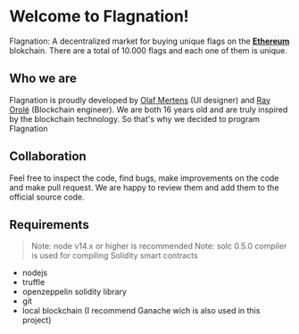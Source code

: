 # Welcome to Flagnation!

Flagnation: A decentralized market for buying unique flags on the **[Ethereum](https://ethereum.org)** blokchain. There are a total of 10.000 flags and each one of them is unique.

## Who we are

Flagnation is proudly developed by [Olaf Mertens](https://www.instagram.com/olaf.mertens/) (UI designer) and [Ray Orolé](https://www.instagram.com/ray.orole/) (Blockchain engineer).
We are both 16 years old and are truly inspired by the blockchain technology. So that's why we decided to program Flagnation

## Collaboration

Feel free to inspect the code, find bugs, make improvements on the code and make pull request.
We are happy to review them and add them to the official source code.

## Requirements

> Note: node v14.x or higher is recommended
> Note: solc 0.5.0 compiler is used for compiling Solidity smart contracts

- nodejs
- truffle
- openzeppelin solidity library
- git
- local blockchain (I recommend Ganache wich is also used in this project)
